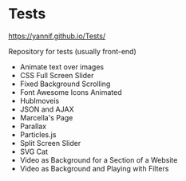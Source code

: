 # Tests 
https://yannif.github.io/Tests/

Repository for tests (usually front-end)
- Animate text over images
- CSS Full Screen Slider
- Fixed Background Scrolling
- Font Awesome Icons Animated
- HubImoveis
- JSON and AJAX
- Marcella's Page
- Parallax
- Particles.js
- Split Screen Slider
- SVG Cat
- Video as Background for a Section of a Website
- Video as Background and Playing with Filters

